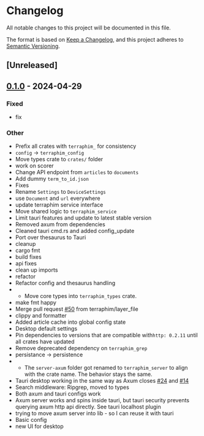 # Changelog
All notable changes to this project will be documented in this file.

The format is based on [Keep a Changelog](https://keepachangelog.com/en/1.0.0/),
and this project adheres to [Semantic Versioning](https://semver.org/spec/v2.0.0.html).

## [Unreleased]

## [0.1.0](https://github.com/terraphim/terraphim-ai/releases/tag/terraphim-ai-desktop-v0.1.0) - 2024-04-29

### Fixed
- fix

### Other
- Prefix all crates with `terraphim_` for consistency
- `config` -> `terraphim_config`
- Move types crate to `crates/` folder
- work on scorer
- Change API endpoint from `articles` to `documents`
- Add dummy `term_to_id.json`
- Fixes
- Rename `Settings` to `DeviceSettings`
- use `Document` and `url` everywhere
- update terraphim service interface
- Move shared logic to `terraphim_service`
- Limit tauri features and update to latest stable version
- Removed axum from dependencies
- Cleaned tauri cmd.rs and added config_update
- Port over thesaurus to Tauri
- cleanup
- cargo fmt
- build fixes
- api fixes
- clean up imports
- refactor
- Refactor config and thesaurus handling
- - Move core types into `terraphim_types` crate.
- make fmt happy
- Merge pull request [#50](https://github.com/terraphim/terraphim-ai/pull/50) from terraphim/layer_file
- clippy and formatter
- Added article cache into global config state
- Desktop default settings
- Pin dependencies to versions that are compatible with`http: 0.2.11` until all crates have updated
- Remove deprecated dependency on `terraphim_grep`
- persistance -> persistence
- * The `server-axum` folder got renamed to `terraphim_server` to align with the crate name. The behavior stays the same.
- Tauri desktop working in the same way as Axum closes [#24](https://github.com/terraphim/terraphim-ai/pull/24) and [#14](https://github.com/terraphim/terraphim-ai/pull/14)
- Search middleware: Ripgrep, moved to types
- Both axum and tauri configs work
- Axum server works and spins inside tauri, but tauri security prevents querying axum http api directly. See tauri localhost plugin
- trying to move axum server into lib - so I can reuse it with tauri
- Basic config
- new UI for desktop

